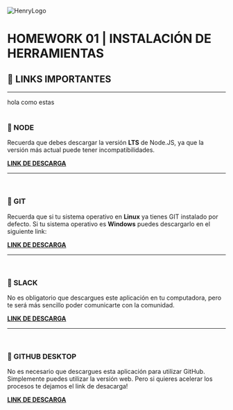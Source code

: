 ![HenryLogo](../assets/logoBannerHenry.png)

# **HOMEWORK 01 | INSTALACIÓN DE HERRAMIENTAS**

## **📌 LINKS IMPORTANTES**
<!-- Ivanzino -->
---
hola como estas
</br >
</br >

### **📍 NODE**

Recuerda que debes descargar la versión **LTS** de Node.JS, ya que la versión más actual puede tener incompatibilidades.

[**LINK DE DESCARGA**](https://nodejs.org/es/)

---

</br >

### **📍 GIT**

Recuerda que si tu sistema operativo en **Linux** ya tienes GIT instalado por defecto. Si tu sistema operativo es **Windows** puedes descargarlo en el siguiente link:

[**LINK DE DESCARGA**](https://gitforwindows.org/)

---

</br >

### **📍 SLACK**

No es obligatorio que descargues este aplicación en tu computadora, pero te será más sencillo poder comunicarte con la comunidad.

[**LINK DE DESCARGA**](https://slack.com/intl/es-ar/downloads/windows)

---

</br >

### **📍 GITHUB DESKTOP**

No es necesario que descargues esta aplicación para utilizar GitHub. Simplemente puedes utilizar la versión web. Pero si quieres acelerar los procesos te dejamos el link de desacarga!

[**LINK DE DESCARGA**](https://desktop.github.com/)
